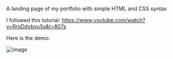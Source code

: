 A landing page of my portfolio with simple HTML and CSS syntax

I followed this tutorial: https://www.youtube.com/watch?v=RroDdybvu5s&t=807s

Here is the demo:

![image](https://github.com/user-attachments/assets/f819c19d-9c48-4d3b-ac91-4b8306a4fef9)

